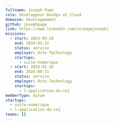 ```yaml
---
fullname: Joseph Page
role: Développeur DevOps et Cloud
domaine: Développement
github: josephpage
link: https://www.linkedin.com/in/pagejoseph/
missions:
  - start: 2023-03-26
    end: 2024-03-31
    status: service
    employer: Octo Technology
    startups:
      - suite-numerique
  - start: 2024-02-26
    end: 2024-08-31
    status: service
    employer: Octo Technology
    startups:
      - l-application-du-cej
memberType: dinum
startups:
  - suite-numerique
  - l-application-du-cej
teams: []
---
```


